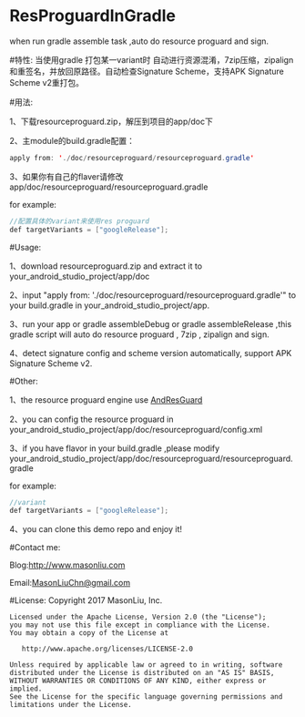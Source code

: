 # ResProguardInGradle
when run gradle assemble task ,auto do resource proguard and sign.

#特性:
当使用gradle 打包某一variant时 自动进行资源混淆，7zip压缩，zipalign和重签名，并放回原路径。自动检查Signature Scheme，支持APK Signature Scheme v2重打包。

#用法:

1、下载resourceproguard.zip，解压到项目的app/doc下

2、主module的build.gradle配置：
```java
apply from: './doc/resourceproguard/resourceproguard.gradle'
```

3、如果你有自己的flaver请修改app/doc/resourceproguard/resourceproguard.gradle

for example:
```java
//配置具体的variant来使用res proguard
def targetVariants = ["googleRelease"];
```

#Usage:

1、download resourceproguard.zip and extract it to your_android_studio_project/app/doc

2、input "apply from: './doc/resourceproguard/resourceproguard.gradle'" to your build.gradle in your_android_studio_project/app. 

3、run your app or gradle assembleDebug or gradle assembleRelease ,this gradle script will auto do resource proguard , 7zip , zipalign and sign.

4、detect signature config and scheme version automatically, support APK Signature Scheme v2.

#Other:

1、the resource proguard engine use [AndResGuard](https://github.com/shwenzhang/AndResGuard)

2、you can config the resource proguard in your_android_studio_project/app/doc/resourceproguard/config.xml

3、if you have flavor in your build.gradle ,please modify your_android_studio_project/app/doc/resourceproguard/resourceproguard.gradle

for example:
```java
//variant
def targetVariants = ["googleRelease"];
```

4、you can clone this demo repo and enjoy it!

#Contact me:

Blog:http://www.masonliu.com

Email:MasonLiuChn@gmail.com

#License:
    Copyright 2017 MasonLiu, Inc.

    Licensed under the Apache License, Version 2.0 (the "License");
    you may not use this file except in compliance with the License.
    You may obtain a copy of the License at

       http://www.apache.org/licenses/LICENSE-2.0

    Unless required by applicable law or agreed to in writing, software
    distributed under the License is distributed on an "AS IS" BASIS,
    WITHOUT WARRANTIES OR CONDITIONS OF ANY KIND, either express or implied.
    See the License for the specific language governing permissions and
    limitations under the License.


